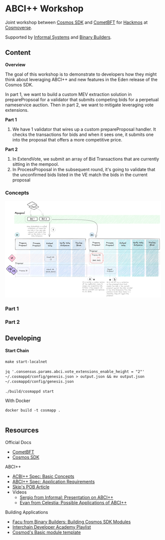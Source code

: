 # ABCI++ Workshop

Joint workshop between [Cosmos SDK](https://docs.cosmos.network/main) and [CometBFT](https://cometbft.com/) for [Hackmos](https://cosmoverse.org/hackmos) at [Cosmoverse](https://cosmoverse.org/).

Supported by [Informal Systems](https://informal.systems/) and [Binary Builders](https://binary.builders/).

## Content
**Overview**

The goal of this workshop is to demonstrate to developers how they might think about leveraging ABCI++ and new features in the Eden release of the Cosmos SDK.

In part 1, we want to build a custom MEV extraction solution in preparePropsoal for a validator that submits competing bids for a perpetual nameservice auction. Then in part 2, we want to mitigate leveraging vote extensions.

**Part 1**
1. We have 1 validator that wires up a custom prepareProposal handler. It checks the transactions for bids and when it sees one, it submits one into the proposal that offers a more competitive price.

**Part 2**
1. In ExtendVote, we submit an array of Bid Transactions that are currently sitting in the mempool.
2. In ProcessProposal in the subsequent round, it's going to validate that the unconfirmed bids listed in the VE match the bids in the current proposal
### Concepts

![](./figures/diagram.png)

### Part 1

### Part 2

## Developing

#### Start Chain
```
make start-localnet

jq '.consensus.params.abci.vote_extensions_enable_height = "2"' ~/.cosmappd/config/genesis.json > output.json && mv output.json ~/.cosmappd/config/genesis.json

./build/cosmappd start
```

With Docker
```
docker build -t cosmapp .


```

## Resources

Official Docs
- [CometBFT](https://docs.cometbft.com/v0.37/)
- [Cosmos SDK](https://docs.cosmos.network/main)

ABCI++
- [ACBI++ Spec: Basic Concepts](https://github.com/cometbft/cometbft/blob/main/spec/abci/abci++_basic_concepts.md#consensusblock-execution-methods) 
- [ABCI++ Spec: Application Requirements](https://github.com/cometbft/cometbft/blob/main/spec/abci/abci%2B%2B_app_requirements.md)
- [Skip's POB Article](https://ideas.skip.money/t/x-builder-the-first-sovereign-mev-module-for-protocol-owned-building/57)
- Videos
    - [Sergio from Informal: Presentation on ABCI++](https://youtube.com/watch?v=cAR57hZaJtM)
    - [Evan from Celestia: Possible Applications of ABCI++](https://www.youtube.com/watch?v=VGdIZLVYoRs)

Building Applications
- [Facu from Binary Builders: Building Cosmos SDK Modules](https://www.youtube.com/watch?v=9kK9uzwEeOE)
- [Interchain Developer Academy Playlist](https://www.youtube.com/watch?v=1_ottIKPfI4&list=PLE4J1RDdNh6sTSDLehUpp7vqvm2WuFWNU&pp=iAQB)
- [Cosmod's Basic module template](https://github.com/cosmosregistry/example)